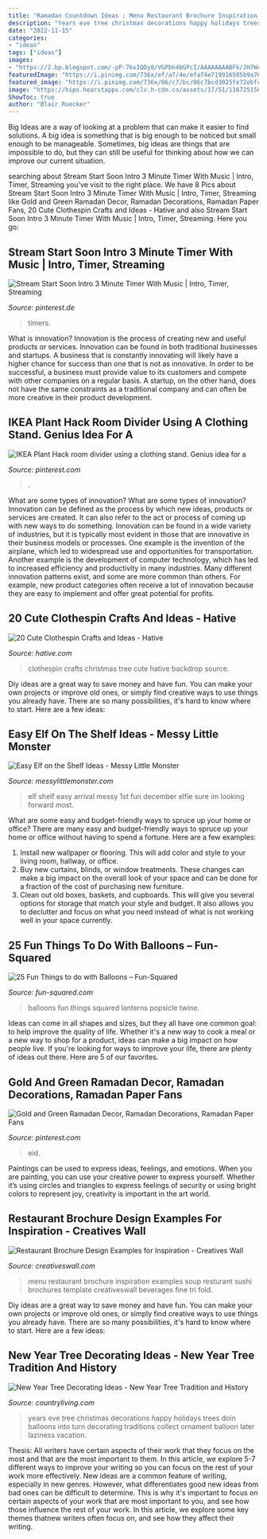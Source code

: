 ```yaml
---
title: "Ramadan Countdown Ideas : Menu Restaurant Brochure Inspiration Examples Soup Resturant Sushi Brochures Template Creativeswall Beverages Fine Tri Fold"
description: "Years eve tree christmas decorations happy holidays trees doin balloons into turn decorating traditions collect ornament balloon later laziness vacation"
date: "2022-11-15"
categories:
- "ideas"
tags: ["ideas"]
images:
- "https://2.bp.blogspot.com/-pP-7kxIQOy0/VGPbh4bGPcI/AAAAAAAABFk/JH7WeOQL_Rk/s640/1500975_10151925407443089_1180067593_o.jpg"
featuredImage: "https://i.pinimg.com/736x/ef/a7/4e/efa74e719916585b9a767f3086f8e574.jpg"
featured_image: "https://i.pinimg.com/736x/06/c7/bc/06c7bcd3025fe72ebfcc9ee096337598.jpg"
image: "https://hips.hearstapps.com/clv.h-cdn.co/assets/17/51/11672515843_6067d8fd6a_o.jpg?crop=1xw:0.9992163009404389xh;center,top&amp;resize=480:*"
ShowToc: true
author: "Blair Ruecker"
---
```



Big Ideas are a way of looking at a problem that can make it easier to find solutions. A big idea is something that is big enough to be noticed but small enough to be manageable. Sometimes, big ideas are things that are impossible to do, but they can still be useful for thinking about how we can improve our current situation.

	

		
searching about Stream Start Soon Intro 3 Minute Timer With Music | Intro, Timer, Streaming you've visit to the right place. We have 8 Pics about Stream Start Soon Intro 3 Minute Timer With Music | Intro, Timer, Streaming like Gold and Green Ramadan Decor, Ramadan Decorations, Ramadan Paper Fans, 20 Cute Clothespin Crafts and Ideas - Hative and also Stream Start Soon Intro 3 Minute Timer With Music | Intro, Timer, Streaming. Here you go:
		
    
## Stream Start Soon Intro 3 Minute Timer With Music | Intro, Timer, Streaming

<img loading=lazy src="https://i.pinimg.com/736x/69/d1/30/69d1308c05e100e1ac5b0134828ea835.jpg" onerror="this.onerror=null;this.src='https://tse1.mm.bing.net/th?id=OIP.jwZyXTiFpONLPqz93hjQzgHaEK&amp;pid=15.1';" alt="Stream Start Soon Intro 3 Minute Timer With Music | Intro, Timer, Streaming">

_Source: pinterest.de_

>timers. 

	

What is innovation?
Innovation is the process of creating new and useful products or services. Innovation can be found in both traditional businesses and startups. A business that is constantly innovating will likely have a higher chance for success than one that is not as innovative. In order to be successful, a business must provide value to its customers and compete with other companies on a regular basis. A startup, on the other hand, does not have the same constraints as a traditional company and can often be more creative in their product development.

    
## IKEA Plant Hack Room Divider Using A Clothing Stand. Genius Idea For A

<img loading=lazy src="https://i.pinimg.com/736x/ef/a7/4e/efa74e719916585b9a767f3086f8e574.jpg" onerror="this.onerror=null;this.src='https://tse4.mm.bing.net/th?id=OIP.csgJghUpWKSxzM5Akfy_HQHaJi&amp;pid=15.1';" alt="IKEA Plant Hack room divider using a clothing stand. Genius idea for a">

_Source: pinterest.com_

>. 

	

What are some types of innovation?
What are some types of innovation? Innovation can be defined as the process by which new ideas, products or services are created. It can also refer to the act or process of coming up with new ways to do something. 
Innovation can be found in a wide variety of industries, but it is typically most evident in those that are innovative in their business models or processes. One example is the invention of the airplane, which led to widespread use and opportunities for transportation. Another example is the development of computer technology, which has led to increased efficiency and productivity in many industries. 
Many different innovation patterns exist, and some are more common than others. For example, new product categories often receive a lot of innovation because they are easy to implement and offer great potential for profits.

    
## 20 Cute Clothespin Crafts And Ideas - Hative

<img loading=lazy src="https://hative.com/wp-content/uploads/2014/11/clothespin-crafts/13-clothespin-christmas-tree.jpg" onerror="this.onerror=null;this.src='https://tse4.mm.bing.net/th?id=OIP.2UxlKklp5793X9VPlsNlMwHaKZ&amp;pid=15.1';" alt="20 Cute Clothespin Crafts and Ideas - Hative">

_Source: hative.com_

>clothespin crafts christmas tree cute hative backdrop source. 

	

Diy ideas are a great way to save money and have fun. You can make your own projects or improve old ones, or simply find creative ways to use things you already have. There are so many possibilities, it's hard to know where to start. Here are a few ideas:

    
## Easy Elf On The Shelf Ideas - Messy Little Monster

<img loading=lazy src="https://2.bp.blogspot.com/-pP-7kxIQOy0/VGPbh4bGPcI/AAAAAAAABFk/JH7WeOQL_Rk/s640/1500975_10151925407443089_1180067593_o.jpg" onerror="this.onerror=null;this.src='https://tse2.mm.bing.net/th?id=OIP.me5Pl5oTLY7SQXDHH8ZYqAHaJ4&amp;pid=15.1';" alt="Easy Elf on the Shelf Ideas - Messy Little Monster">

_Source: messylittlemonster.com_

>elf shelf easy arrival messy 1st fun december elfie sure im looking forward most. 

	

What are some easy and budget-friendly ways to spruce up your home or office?
There are many easy and budget-friendly ways to spruce up your home or office without having to spend a fortune. Here are a few examples: 
1. Install new wallpaper or flooring. This will add color and style to your living room, hallway, or office. 
2. Buy new curtains, blinds, or window treatments. These changes can make a big impact on the overall look of your space and can be done for a fraction of the cost of purchasing new furniture. 
3. Clean out old boxes, baskets, and cupboards. This will give you several options for storage that match your style and budget. It also allows you to declutter and focus on what you need instead of what is not working well in your space currently. 

    
## 25 Fun Things To Do With Balloons – Fun-Squared

<img loading=lazy src="http://fun-squared.com/wp-content/uploads/2016/06/Twinelanterns-683x1024.jpg" onerror="this.onerror=null;this.src='https://tse1.mm.bing.net/th?id=OIP.nefKr-p-Tzi0CopkWnc8JgHaLG&amp;pid=15.1';" alt="25 Fun Things to do with Balloons – Fun-Squared">

_Source: fun-squared.com_

>balloons fun things squared lanterns popsicle twine. 

	

Ideas can come in all shapes and sizes, but they all have one common goal: to help improve the quality of life. Whether it's a new way to cook a meal or a new way to shop for a product, ideas can make a big impact on how people live. If you're looking for ways to improve your life, there are plenty of ideas out there. Here are 5 of our favorites.

    
## Gold And Green Ramadan Decor, Ramadan Decorations, Ramadan Paper Fans

<img loading=lazy src="https://i.pinimg.com/736x/06/c7/bc/06c7bcd3025fe72ebfcc9ee096337598.jpg" onerror="this.onerror=null;this.src='https://tse4.mm.bing.net/th?id=OIP.o9avFSDfMUI95hoMbBbU9QHaJ4&amp;pid=15.1';" alt="Gold and Green Ramadan Decor, Ramadan Decorations, Ramadan Paper Fans">

_Source: pinterest.com_

>eid. 

	

Paintings can be used to express ideas, feelings, and emotions.
When you are painting, you can use your creative power to express yourself. Whether it’s using circles and triangles to express feelings of security or using bright colors to represent joy, creativity is important in the art world.

    
## Restaurant Brochure Design Examples For Inspiration - Creatives Wall

<img loading=lazy src="https://www.creativeswall.com/wp-content/uploads/2014/05/Resturant-Brochures-08.jpg" onerror="this.onerror=null;this.src='https://tse2.mm.bing.net/th?id=OIP.kilj0cihtxy249adGRlEZgHaKj&amp;pid=15.1';" alt="Restaurant Brochure Design Examples for Inspiration - Creatives Wall">

_Source: creativeswall.com_

>menu restaurant brochure inspiration examples soup resturant sushi brochures template creativeswall beverages fine tri fold. 

	

Diy ideas are a great way to save money and have fun. You can make your own projects or improve old ones, or simply find creative ways to use things you already have. There are so many possibilities, it's hard to know where to start. Here are a few ideas:

    
## New Year Tree Decorating Ideas - New Year Tree Tradition And History

<img loading=lazy src="https://hips.hearstapps.com/clv.h-cdn.co/assets/17/51/11672515843_6067d8fd6a_o.jpg?crop=1xw:0.9992163009404389xh;center,top&amp;resize=480:*" onerror="this.onerror=null;this.src='https://tse4.mm.bing.net/th?id=OIP.2TjUmpg5FE7gcFCoFg_1DgAAAA&amp;pid=15.1';" alt="New Year Tree Decorating Ideas - New Year Tree Tradition and History">

_Source: countryliving.com_

>years eve tree christmas decorations happy holidays trees doin balloons into turn decorating traditions collect ornament balloon later laziness vacation. 

	

Thesis: All writers have certain aspects of their work that they focus on the most and that are the most important to them. In this article, we explore 5-7 different ways to improve your writing so you can focus on the rest of your work more effectively.
New ideas are a common feature of writing, especially in new genres. However, what differentiates good new ideas from bad ones can be difficult to determine. This is why it's important to focus on certain aspects of your work that are most important to you, and see how those influence the rest of your work. In this article, we explore some key themes thatnew writers often focus on, and see how they affect their writing.

